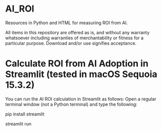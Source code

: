 # AI_ROI
Resources in Python and HTML for measuring ROI from AI.

All items in this repository are offered as is, and without any warranty whatsoever including warranties of merchantability or fitness for a particular purpose. Download and/or use signifies acceptance.

# Calculate ROI from AI Adoption in Streamlit (tested in macOS Sequoia 15.3.2)

You can run the AI ROI calculation in Streamlit as follows:
Open a regular terminal window (not a Python terminal) and type the following:

pip install streamlit

streamlit run 
